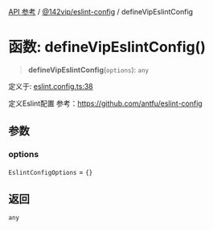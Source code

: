 [API 参考](../../../index.md) / [@142vip/eslint-config](../index.md) / defineVipEslintConfig

# 函数: defineVipEslintConfig()

> **defineVipEslintConfig**(`options`): `any`

定义于: [eslint.config.ts:38](https://github.com/142vip/core-x/blob/1eb80b292cacf818428b26e34edc36554f5c80fb/packages/eslint-config/src/eslint.config.ts#L38)

定义Eslint配置
参考：https://github.com/antfu/eslint-config

## 参数

### options

`EslintConfigOptions` = `{}`

## 返回

`any`
